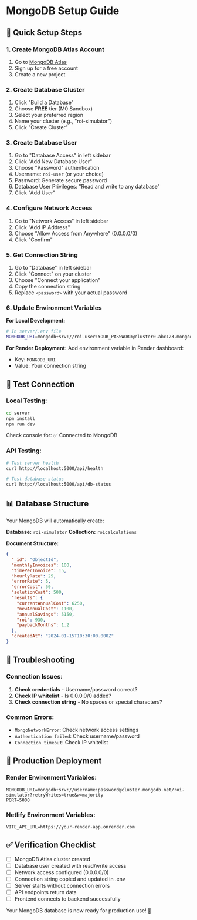 # MongoDB Setup Guide

## 🚀 Quick Setup Steps

### 1. Create MongoDB Atlas Account
1. Go to [MongoDB Atlas](https://cloud.mongodb.com)
2. Sign up for a free account
3. Create a new project

### 2. Create Database Cluster
1. Click "Build a Database"
2. Choose **FREE** tier (M0 Sandbox)
3. Select your preferred region
4. Name your cluster (e.g., "roi-simulator")
5. Click "Create Cluster"

### 3. Create Database User
1. Go to "Database Access" in left sidebar
2. Click "Add New Database User"
3. Choose "Password" authentication
4. Username: `roi-user` (or your choice)
5. Password: Generate secure password
6. Database User Privileges: "Read and write to any database"
7. Click "Add User"

### 4. Configure Network Access
1. Go to "Network Access" in left sidebar
2. Click "Add IP Address"
3. Choose "Allow Access from Anywhere" (0.0.0.0/0)
4. Click "Confirm"

### 5. Get Connection String
1. Go to "Database" in left sidebar
2. Click "Connect" on your cluster
3. Choose "Connect your application"
4. Copy the connection string
5. Replace `<password>` with your actual password

### 6. Update Environment Variables

**For Local Development:**
```bash
# In server/.env file
MONGODB_URI=mongodb+srv://roi-user:YOUR_PASSWORD@cluster0.abc123.mongodb.net/roi-simulator?retryWrites=true&w=majority
```

**For Render Deployment:**
Add environment variable in Render dashboard:
- Key: `MONGODB_URI`
- Value: Your connection string

## 🧪 Test Connection

### Local Testing:
```bash
cd server
npm install
npm run dev
```

Check console for: ✅ Connected to MongoDB

### API Testing:
```bash
# Test server health
curl http://localhost:5000/api/health

# Test database status
curl http://localhost:5000/api/db-status
```

## 📊 Database Structure

Your MongoDB will automatically create:

**Database:** `roi-simulator`
**Collection:** `roicalculations`

**Document Structure:**
```json
{
  "_id": "ObjectId",
  "monthlyInvoices": 100,
  "timePerInvoice": 15,
  "hourlyRate": 25,
  "errorRate": 5,
  "errorCost": 50,
  "solutionCost": 500,
  "results": {
    "currentAnnualCost": 6250,
    "newAnnualCost": 1100,
    "annualSavings": 5150,
    "roi": 930,
    "paybackMonths": 1.2
  },
  "createdAt": "2024-01-15T10:30:00.000Z"
}
```

## 🔧 Troubleshooting

### Connection Issues:
1. **Check credentials** - Username/password correct?
2. **Check IP whitelist** - Is 0.0.0.0/0 added?
3. **Check connection string** - No spaces or special characters?

### Common Errors:
- `MongoNetworkError`: Check network access settings
- `Authentication failed`: Check username/password
- `Connection timeout`: Check IP whitelist

## 🚀 Production Deployment

### Render Environment Variables:
```
MONGODB_URI=mongodb+srv://username:password@cluster.mongodb.net/roi-simulator?retryWrites=true&w=majority
PORT=5000
```

### Netlify Environment Variables:
```
VITE_API_URL=https://your-render-app.onrender.com
```

## ✅ Verification Checklist

- [ ] MongoDB Atlas cluster created
- [ ] Database user created with read/write access
- [ ] Network access configured (0.0.0.0/0)
- [ ] Connection string copied and updated in .env
- [ ] Server starts without connection errors
- [ ] API endpoints return data
- [ ] Frontend connects to backend successfully

Your MongoDB database is now ready for production use! 🎉
